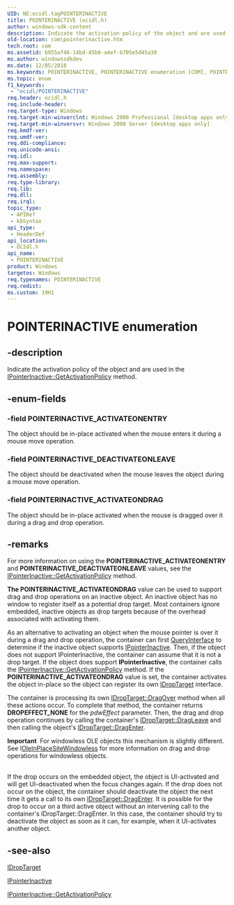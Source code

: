 ```yaml
---
UID: NE:ocidl.tagPOINTERINACTIVE
title: POINTERINACTIVE (ocidl.h)
author: windows-sdk-content
description: Indicate the activation policy of the object and are used in the IPointerInactive::GetActivationPolicy method.
old-location: com\pointerinactive.htm
tech.root: com
ms.assetid: b955af46-14bd-45b0-a4ef-b705e5d45a38
ms.author: windowssdkdev
ms.date: 12/05/2018
ms.keywords: POINTERINACTIVE, POINTERINACTIVE enumeration [COM], POINTERINACTIVE_ACTIVATEONDRAG, POINTERINACTIVE_ACTIVATEONENTRY, POINTERINACTIVE_DEACTIVATEONLEAVE, _ctrl_POINTERINACTIVE, com.pointerinactive, ocidl/POINTERINACTIVE, ocidl/POINTERINACTIVE_ACTIVATEONDRAG, ocidl/POINTERINACTIVE_ACTIVATEONENTRY, ocidl/POINTERINACTIVE_DEACTIVATEONLEAVE
ms.topic: enum
f1_keywords: 
 - "ocidl/POINTERINACTIVE"
req.header: ocidl.h
req.include-header: 
req.target-type: Windows
req.target-min-winverclnt: Windows 2000 Professional [desktop apps only]
req.target-min-winversvr: Windows 2000 Server [desktop apps only]
req.kmdf-ver: 
req.umdf-ver: 
req.ddi-compliance: 
req.unicode-ansi: 
req.idl: 
req.max-support: 
req.namespace: 
req.assembly: 
req.type-library: 
req.lib: 
req.dll: 
req.irql: 
topic_type:
 - APIRef
 - kbSyntax
api_type:
 - HeaderDef
api_location:
 - OCIdl.h
api_name:
 - POINTERINACTIVE
product: Windows
targetos: Windows
req.typenames: POINTERINACTIVE
req.redist: 
ms.custom: 19H1
---
```


# POINTERINACTIVE enumeration


## -description


Indicate the activation policy of the object and are used in the <a href="https://docs.microsoft.com/windows/desktop/api/ocidl/nf-ocidl-ipointerinactive-getactivationpolicy">IPointerInactive::GetActivationPolicy</a> method.


## -enum-fields




### -field POINTERINACTIVE_ACTIVATEONENTRY

The object should be in-place activated when the mouse enters it during a mouse move operation.


### -field POINTERINACTIVE_DEACTIVATEONLEAVE

The object should be deactivated when the mouse leaves the object during a mouse move operation.


### -field POINTERINACTIVE_ACTIVATEONDRAG

The object should be in-place activated when the mouse is dragged over it during a drag and drop operation.


## -remarks



For more information on using the <b>POINTERINACTIVE_ACTIVATEONENTRY</b> and <b>POINTERINACTIVE_DEACTIVATEONLEAVE</b> values, see the <a href="https://docs.microsoft.com/windows/desktop/api/ocidl/nf-ocidl-ipointerinactive-getactivationpolicy">IPointerInactive::GetActivationPolicy</a> method.

<b>The POINTERINACTIVE_ACTIVATEONDRAG</b> value can be used to support drag and drop operations on an inactive object. An inactive object has no window to register itself as a potential drop target. Most containers ignore embedded, inactive objects as drop targets because of the overhead associated with activating them.

As an alternative to activating an object when the mouse pointer is over it during a drag and drop operation, the container can first <a href="https://docs.microsoft.com/windows/desktop/api/unknwn/nf-unknwn-iunknown-queryinterface(q_)">QueryInterface</a> to determine if the inactive object supports <a href="https://docs.microsoft.com/windows/desktop/api/ocidl/nn-ocidl-ipointerinactive">IPointerInactive</a>. Then, if the object does not support IPointerInactive, the container can assume that it is not a drop target. If the object does support <b>IPointerInactive</b>, the container calls the <a href="https://docs.microsoft.com/windows/desktop/api/ocidl/nf-ocidl-ipointerinactive-getactivationpolicy">IPointerInactive::GetActivationPolicy</a> method. If the <b>POINTERINACTIVE_ACTIVATEONDRAG</b> value is set, the container activates the object in-place so the object can register its own <a href="https://docs.microsoft.com/windows/desktop/api/oleidl/nn-oleidl-idroptarget">IDropTarget</a> interface.

The container is processing its own <a href="https://docs.microsoft.com/windows/desktop/api/oleidl/nf-oleidl-idroptarget-dragover">IDropTarget::DragOver</a> method when all these actions occur. To complete that method, the container returns <b>DROPEFFECT_NONE</b> for the <i>pdwEffect</i> parameter. Then, the drag and drop operation continues by calling the container's <a href="https://docs.microsoft.com/windows/desktop/api/oleidl/nf-oleidl-idroptarget-dragleave">IDropTarget::DragLeave</a> and then calling the object's <a href="https://docs.microsoft.com/windows/desktop/api/oleidl/nf-oleidl-idroptarget-dragenter">IDropTarget::DragEnter</a>.


<div class="alert"><b>Important</b>  For windowless OLE objects this mechanism is slightly different. See I<a href="https://docs.microsoft.com/windows/desktop/api/ocidl/nn-ocidl-ioleinplacesitewindowless">OleInPlaceSiteWindowless</a> for more information on drag and drop operations for windowless objects.</div>
<div> </div>


If the drop occurs on the embedded object, the object is UI-activated and will get UI-deactivated when the focus changes again. If the drop does not occur on the object, the container should deactivate the object the next time it gets a call to its own <a href="https://docs.microsoft.com/windows/desktop/api/oleidl/nf-oleidl-idroptarget-dragenter">IDropTarget::DragEnter</a>. It is possible for the drop to occur on a third active object without an intervening call to the container's IDropTarget::DragEnter. In this case, the container should try to deactivate the object as soon as it can, for example, when it UI-activates another object.




## -see-also




<a href="https://docs.microsoft.com/windows/desktop/api/oleidl/nn-oleidl-idroptarget">IDropTarget</a>



<a href="https://docs.microsoft.com/windows/desktop/api/ocidl/nn-ocidl-ipointerinactive">IPointerInactive</a>



<a href="https://docs.microsoft.com/windows/desktop/api/ocidl/nf-ocidl-ipointerinactive-getactivationpolicy">IPointerInactive::GetActivationPolicy</a>
 

 

